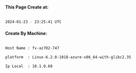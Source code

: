 
   
#### This Page Create at:

```bash

2024-01-23 - 23:25:41 UTC

```

#### Create By Machine:

```bash

Host Name : fv-az702-747

platform  : Linux-6.2.0-1018-azure-x86_64-with-glibc2.35

Ip Local  : 10.1.0.60

```

